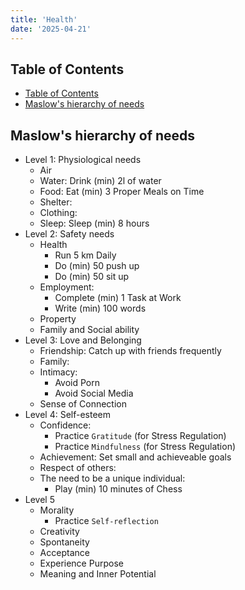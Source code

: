 ```yaml
---
title: 'Health'
date: '2025-04-21'
---
```


## Table of Contents

- [Table of Contents](#table-of-contents)
- [Maslow's hierarchy of needs](#maslows-hierarchy-of-needs)

## Maslow's hierarchy of needs

- Level 1: Physiological needs
  - Air
  - Water: Drink (min) 2l of water
  - Food: Eat (min) 3 Proper Meals on Time
  - Shelter:
  - Clothing:
  - Sleep: Sleep (min) 8 hours
- Level 2: Safety needs
  - Health
    - Run 5 km Daily
    - Do (min) 50 push up
    - Do (min) 50 sit up
  - Employment:
    - Complete (min) 1 Task at Work
    - Write (min) 100 words
  - Property
  - Family and Social ability
- Level 3: Love and Belonging
  - Friendship: Catch up with friends frequently
  - Family:
  - Intimacy:
    - Avoid Porn
    - Avoid Social Media
  - Sense of Connection
- Level 4: Self-esteem
  - Confidence:
    - Practice `Gratitude` (for Stress Regulation)
    - Practice `Mindfulness` (for Stress Regulation)
  - Achievement: Set small and achieveable goals
  - Respect of others:
  - The need to be a unique individual:
    - Play (min) 10 minutes of Chess
- Level 5
  - Morality
    - Practice `Self-reflection`
  - Creativity
  - Spontaneity
  - Acceptance
  - Experience Purpose
  - Meaning and Inner Potential
